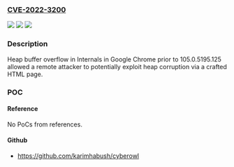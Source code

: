 ### [CVE-2022-3200](https://cve.mitre.org/cgi-bin/cvename.cgi?name=CVE-2022-3200)
![](https://img.shields.io/static/v1?label=Product&message=Chrome&color=blue)
![](https://img.shields.io/static/v1?label=Version&message=%3D%20Chrome-Release-2-M105%20&color=brighgreen)
![](https://img.shields.io/static/v1?label=Vulnerability&message=Heap%20buffer%20overflow&color=brighgreen)

### Description

Heap buffer overflow in Internals in Google Chrome prior to 105.0.5195.125 allowed a remote attacker to potentially exploit heap corruption via a crafted HTML page.

### POC

#### Reference
No PoCs from references.

#### Github
- https://github.com/karimhabush/cyberowl

